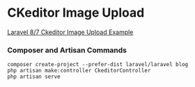 # CKeditor Image Upload

[Laravel 8/7 Ckeditor Image Upload Example](https://www.itsolutionstuff.com/post/laravel-6-ckeditor-image-upload-exampleexample.html)

### Composer and Artisan Commands
```shell script
composer create-project --prefer-dist laravel/laravel blog
php artisan make:controller CkeditorController
php artisan serve
```
